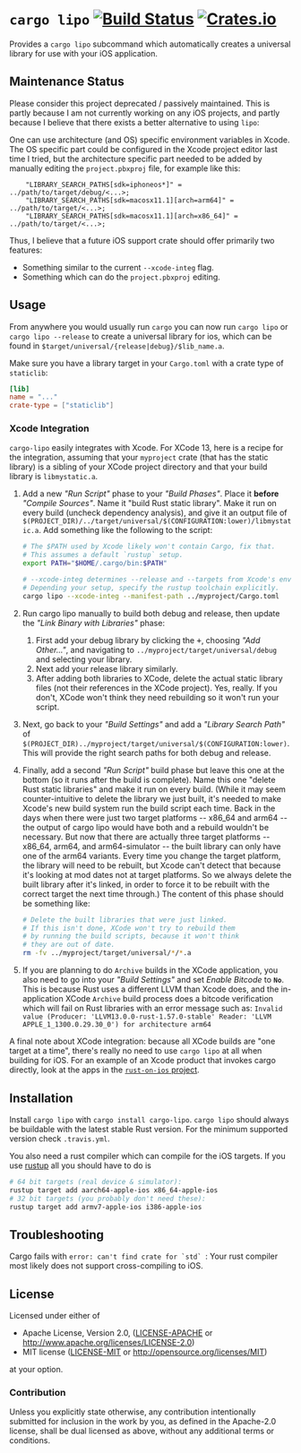 # `cargo lipo` [![Build Status](https://img.shields.io/github/workflow/status/TimNN/cargo-lipo/Test/master)](https://github.com/TimNN/cargo-lipo/actions) [![Crates.io](https://img.shields.io/crates/v/cargo-lipo.svg)](https://crates.io/crates/cargo-lipo)

Provides a `cargo lipo` subcommand which automatically creates a universal library for use with your iOS application.

## Maintenance Status

Please consider this project deprecated / passively maintained. This is partly because I am not currently working on any iOS projects, and partly because I believe that there exists a better alternative to using `lipo`:

One can use architecture (and OS) specific environment variables in Xcode. The OS specific part could be configured in the Xcode project editor last time I tried, but the architecture specific part needed to be added by manually editing the `project.pbxproj` file, for example like this:

```plain
    "LIBRARY_SEARCH_PATHS[sdk=iphoneos*]" = ../path/to/target/debug/<...>;
    "LIBRARY_SEARCH_PATHS[sdk=macosx11.1][arch=arm64]" = ../path/to/target/<...>;
    "LIBRARY_SEARCH_PATHS[sdk=macosx11.1][arch=x86_64]" = ../path/to/target/<...>;
```

Thus, I believe that a future iOS support crate should offer primarily two features:

* Something similar to the current `--xcode-integ` flag.
* Something which can do the `project.pbxproj` editing.

## Usage

From anywhere you would usually run `cargo` you can now run `cargo lipo` or `cargo lipo --release` to create a universal library for ios, which can be found in `$target/universal/{release|debug}/$lib_name.a`.

Make sure you have a library target in your `Cargo.toml` with a crate type of `staticlib`:

```toml
[lib]
name = "..."
crate-type = ["staticlib"]
```

### Xcode Integration

`cargo-lipo` easily integrates with Xcode. For XCode 13, here is a recipe for the integration, assuming that your `myproject` crate (that has the static library) is a sibling of your XCode project directory and that your build library is `libmystatic.a`.

1. Add a new *"Run Script"* phase to your *"Build Phases"*. Place it **before** *"Compile Sources"*. Name it "build Rust static library". Make it run on every build (uncheck dependency analysis), and give it an output file of `$(PROJECT_DIR)/../target/universal/$(CONFIGURATION:lower)/libmystatic.a`.  Add something like the following to the script:

    ```bash
    # The $PATH used by Xcode likely won't contain Cargo, fix that.
    # This assumes a default `rustup` setup.
    export PATH="$HOME/.cargo/bin:$PATH"

    # --xcode-integ determines --release and --targets from Xcode's env vars.
    # Depending your setup, specify the rustup toolchain explicitly.
    cargo lipo --xcode-integ --manifest-path ../myproject/Cargo.toml
    ```

2. Run cargo lipo manually to build both debug and release, then update the *"Link Binary with Libraries"* phase:
   1. First add your debug library by clicking the <kbd>+</kbd>, choosing *"Add Other..."*, and navigating to `../myproject/target/universal/debug` and selecting your library.
   2. Next add your release library similarly.
   3. After adding both libraries to XCode, delete the actual static library files (not their references in the XCode project).  Yes, really.  If you don't, XCode won't think they need rebuilding so it won't run your script.

3. Next, go back to your *"Build Settings"* and add a *"Library Search Path"* of `$(PROJECT_DIR)../myproject/target/universal/$(CONFIGURATION:lower)`.  This will provide the right search paths for both debug and release.

4. Finally, add a second *"Run Script"* build phase but leave this one at the bottom (so it runs after the build is complete).  Name this one "delete Rust static libraries" and make it run on every build.  (While it may seem counter-intuitive to delete the library we just built, it's needed to make Xcode's new build system run the build script each time.  Back in the days when there were just two target platforms -- x86_64 and arm64 -- the output of cargo lipo would have both and a rebuild wouldn't be necessary.  But now that there are actually three target platforms -- x86_64, arm64, and arm64-simulator -- the built library can only have one of the arm64 variants. Every time you change the target platform, the library will need to be rebuilt, but Xcode can't detect that because it's looking at mod dates not at target platforms.  So we always delete the built library after it's linked, in order to force it to be rebuilt with the correct target the next time through.) The content of this phase should be something like:
   ```bash
   # Delete the built libraries that were just linked.
   # If this isn't done, XCode won't try to rebuild them
   # by running the build scripts, because it won't think
   # they are out of date.
   rm -fv ../myproject/target/universal/*/*.a
   ```
5. If you are planning to do `Archive` builds in the XCode application, you also need to go into your *"Build Settings"* and set *Enable Bitcode* to **`No`**.  This is because Rust uses a different LLVM than Xcode does, and the in-application XCode `Archive` build process does a bitcode verification which will fail on Rust libraries with an error message such as: `Invalid value (Producer: 'LLVM13.0.0-rust-1.57.0-stable' Reader: 'LLVM APPLE_1_1300.0.29.30_0') for architecture arm64`

A final note about XCode integration: because all XCode builds are "one target at a time", there's really no need to use `cargo lipo` at all when building for iOS.  For an example of an Xcode product that invokes cargo directly, look at the apps in the [`rust-on-ios` project](https://github.com/brotskydotcom/rust-on-ios).

## Installation

Install `cargo lipo` with `cargo install cargo-lipo`. `cargo lipo` should always be buildable with the latest stable Rust version. For the minimum supported version check `.travis.yml`.

You also need a rust compiler which can compile for the iOS targets. If you use [rustup](https://www.rustup.rs/) all you should have to do is

```sh
# 64 bit targets (real device & simulator):
rustup target add aarch64-apple-ios x86_64-apple-ios
# 32 bit targets (you probably don't need these):
rustup target add armv7-apple-ios i386-apple-ios
```

## Troubleshooting

 Cargo fails with ``error: can't find crate for `std` ``: Your rust compiler most likely does not support cross-compiling to iOS.

## License

Licensed under either of

 * Apache License, Version 2.0, ([LICENSE-APACHE](LICENSE-APACHE) or http://www.apache.org/licenses/LICENSE-2.0)
 * MIT license ([LICENSE-MIT](LICENSE-MIT) or http://opensource.org/licenses/MIT)

at your option.

### Contribution

Unless you explicitly state otherwise, any contribution intentionally submitted for inclusion in the work by you, as defined in the Apache-2.0 license, shall be dual licensed as above, without any additional terms or conditions.
